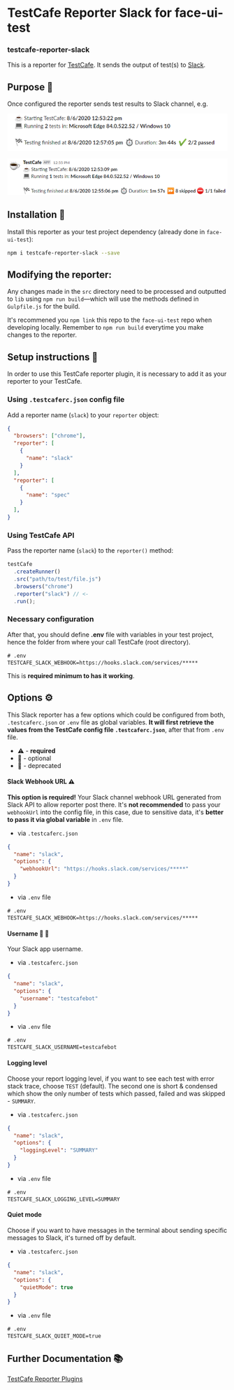 # TestCafe Reporter Slack for face-ui-test

### testcafe-reporter-slack

This is a reporter for [TestCafe](http://devexpress.github.io/testcafe). It sends the output of test(s) to [Slack](https://slack.com/).

## Purpose :dart:

Once configured the reporter sends test results to Slack channel, e.g.

![Slack report - success](assets/slack-report-success.png)

![Slack report - failed](assets/slack-report-failed.png)

## Installation :construction:

Install this reporter as your test project dependency (already done in `face-ui-test`):

```bash
npm i testcafe-reporter-slack --save
```

## Modifying the reporter:

Any changes made in the `src` directory need to be processed and outputted to `lib` using `npm run build`—which will use the methods defined in `Gulpfile.js` for the build.

It's recommened you `npm link` this repo to the `face-ui-test` repo when developing locally. Remember to `npm run build` everytime you make changes to the reporter.

## Setup instructions :wrench:

In order to use this TestCafe reporter plugin, it is necessary to add it as your reporter to your TestCafe.

### Using `.testcaferc.json` config file

Add a reporter name (`slack`) to your `reporter` object:

```json
{
  "browsers": ["chrome"],
  "reporter": [
    {
      "name": "slack"
    }
  ],
  "reporter": [
    {
      "name": "spec"
    }
  ],
}
```

### Using TestCafe API

Pass the reporter name (`slack`) to the `reporter()` method:

```js
testCafe
  .createRunner()
  .src("path/to/test/file.js")
  .browsers("chrome")
  .reporter("slack") // <-
  .run();
```

### Necessary configuration

After that, you should define **.env** file with variables in your test project, hence the folder from where your call TestCafe (root directory).

```dotenv
# .env
TESTCAFE_SLACK_WEBHOOK=https://hooks.slack.com/services/*****
```

This is **required minimum to has it working**.

## Options :gear:

This Slack reporter has a few options which could be configured from both, `.testcaferc.json` or `.env` file as global variables.
**It will first retrieve the values from the TestCafe config file `.testcaferc.json`**, after that from `.env` file.

- :warning: - **required**
- :balloon: - optional
- :link: - deprecated

#### Slack Webhook URL :warning:

**This option is required!** Your Slack channel webhook URL generated from Slack API to allow reporter post there.
It's **not recommended** to pass your `webhookUrl` into the config file, in this case, due to sensitive data, it's **better to pass it via global variable** in `.env` file.

- via `.testcaferc.json`

```json
{
  "name": "slack",
  "options": {
    "webhookUrl": "https://hooks.slack.com/services/*****"
  }
}
```

- via `.env` file

```dotenv
# .env
TESTCAFE_SLACK_WEBHOOK=https://hooks.slack.com/services/*****
```

#### Username :balloon: :link:

Your Slack app username.

- via `.testcaferc.json`

```json
{
  "name": "slack",
  "options": {
    "username": "testcafebot"
  }
}
```

- via `.env` file

```dotenv
# .env
TESTCAFE_SLACK_USERNAME=testcafebot
```

#### Logging level

Choose your report logging level, if you want to see each test with error stack trace, choose `TEST` (default). The second one is short & condensed which show the only number of tests which passed, failed and was skipped - `SUMMARY`.

- via `.testcaferc.json`

```json
{
  "name": "slack",
  "options": {
    "loggingLevel": "SUMMARY"
  }
}
```

- via `.env` file

```dotenv
# .env
TESTCAFE_SLACK_LOGGING_LEVEL=SUMMARY
```

#### Quiet mode

Choose if you want to have messages in the terminal about sending specific messages to Slack, it's turned off by default.

- via `.testcaferc.json`

```json
{
  "name": "slack",
  "options": {
    "quietMode": true
  }
}
```

- via `.env` file

```dotenv
# .env
TESTCAFE_SLACK_QUIET_MODE=true
```

## Further Documentation :books:

[TestCafe Reporter Plugins](https://devexpress.github.io/testcafe/documentation/extending-testcafe/reporter-plugin/)
